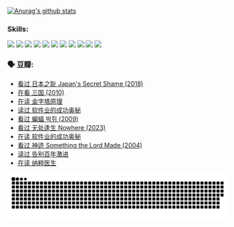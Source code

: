
[![Anurag's github stats](https://github-readme-stats.vercel.app/api?username=w940853815)](https://github.com/anuraghazra/github-readme-stats)

### Skills:

<code><img height="32" src="https://cdn.jsdelivr.net/npm/simple-icons@v5/icons/python.svg"></code>
<code><img height="32" src="https://cdn.jsdelivr.net/npm/simple-icons@v5/icons/javascript.svg"></code>
<code><img height="32" src="https://cdn.jsdelivr.net/npm/simple-icons@v5/icons/django.svg"></code>
<code><img height="32" src="https://cdn.jsdelivr.net/npm/simple-icons@v5/icons/flask.svg"></code>
<code><img height="32" src="https://cdn.jsdelivr.net/npm/simple-icons@v5/icons/vuetify.svg"></code>
<code><img height="32" src="https://cdn.jsdelivr.net/npm/simple-icons@v5/icons/git.svg"></code>
<code><img height="32" src="https://cdn.jsdelivr.net/npm/simple-icons@v5/icons/docker.svg"></code>
<code><img height="32" src="https://cdn.jsdelivr.net/npm/simple-icons@v5/icons/postgresql.svg"></code>
<code><img height="32" src="https://cdn.jsdelivr.net/npm/simple-icons@v5/icons/elasticsearch.svg"></code>
<code><img height="32" src="https://cdn.jsdelivr.net/npm/simple-icons@v5/icons/macos.svg"></code>
<code><img height="32" src="https://cdn.jsdelivr.net/npm/simple-icons@v5/icons/linux.svg"></code>

### 🗣 豆瓣:

<!-- DOUBAN-ACTIVITIES:START -->
- [看过 日本之耻 Japan's Secret Shame‎ (2018)](https://www.douban.com/people/136069238/status/4431579101/?_i=00182794)
- [在看 三国‎ (2010)](https://www.douban.com/people/136069238/status/4430559482/?_i=00182794)
- [在读 金字塔原理](https://www.douban.com/people/136069238/status/4424812753/?_i=00182795)
- [读过 软件业的成功奥秘](https://www.douban.com/people/136069238/status/4424809958/?_i=00182795)
- [看过 蝙蝠 박쥐‎ (2009)](https://www.douban.com/people/136069238/status/4422787315/?_i=00182795)
- [看过 无处逢生 Nowhere‎ (2023)](https://www.douban.com/people/136069238/status/4416454713/?_i=00182795)
- [在读 软件业的成功奥秘](https://www.douban.com/people/136069238/status/4414815312/?_i=00182795)
- [看过 神迹 Something the Lord Made‎ (2004)](https://www.douban.com/people/136069238/status/4409691983/?_i=00182795)
- [读过 告别百年激进](https://www.douban.com/people/136069238/status/4406414036/?_i=00182795)
- [在读 纳粹医生](https://www.douban.com/people/136069238/status/4406413750/?_i=00182795)
<!-- DOUBAN-ACTIVITIES:END -->


![Snake animation](https://raw.githubusercontent.com/w940853815/w940853815/output/github-contribution-grid-snake.svg)

<!--
**w940853815/w940853815** is a ✨ _special_ ✨ repository because its `README.md` (this file) appears on your GitHub profile.

Here are some ideas to get you started:

- 🔭 I’m currently working on ...
- 🌱 I’m currently learning ...
- 👯 I’m looking to collaborate on ...
- 🤔 I’m looking for help with ...
- 💬 Ask me about ...
- 📫 How to reach me: ...
- 😄 Pronouns: ...
- ⚡ Fun fact: ...
-->
